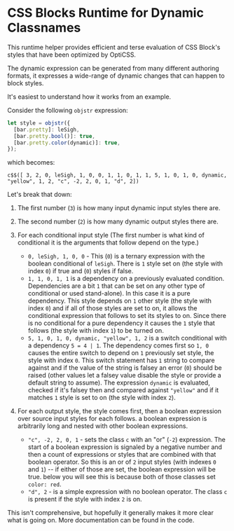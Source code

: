 # CSS Blocks Runtime for Dynamic Classnames

This runtime helper provides efficient and terse evaluation of
CSS Block's styles that have been optimized by OptiCSS.

The dynamic expression can be generated from many different
authoring formats, it expresses a wide-range of dynamic
changes that can happen to block styles.

It's easiest to understand how it works from an example.

Consider the following `objstr` expression:

```js
let style = objstr({
  [bar.pretty]: leSigh,
  [bar.pretty.bool()]: true,
  [bar.pretty.color(dynamic)]: true,
});
```

which becomes:

`c$$([ 3, 2, 0, leSigh, 1, 0, 0, 1, 1, 0, 1, 1, 5, 1, 0, 1, 0, dynamic, "yellow", 1, 2, "c", -2, 2, 0, 1, "d", 2])`

Let's break that down:

1. The first number (`3`) is how many input dynamic input styles there are.
2. The second number (`2`) is how many dynamic output styles there are.
3. For each conditional input style (The first number is what kind of conditional it is the arguments that follow depend on the type.)

   - `0, leSigh, 1, 0, 0` - This (`0`) is a ternary expression with the boolean conditional of `leSigh`. There is `1` style set on (the style with index `0`) if true and (`0`) styles if false.
   - `1, 1, 0, 1, 1` is a dependency on a previously evaluated condition. Dependencies are a bit `1` that can be set on any other type of conditional or used stand-alone). In this case it is a pure dependency. This style depends on `1` other style (the style with index `0`) and if all of those styles are set to on, it allows the conditional expression that follows to set its styles to on. Since there is no conditional for a pure dependency it causes the `1` style that follows (the style with index `1`) to be turned on.
   - `5, 1, 0, 1, 0, dynamic, "yellow", 1, 2` is a switch conditional with a dependency `5 = 4 | 1`. The dependency comes first so `1, 0` causes the entire switch to depend on `1` previously set style, the style with index `0`. This switch statement has `1` string to compare against and if the value of the string is falsey an error (`0`) should be raised (other values let a falsey value disable the style or provide a default string to assume). The expression `dynamic` is evaluated, checked if it's falsey then and compared against `"yellow"` and if it matches `1` style is set to on (the style with index `2`).

4. For each output style, the style comes first, then a boolean expression over source input styles for each follows. a boolean expression is arbitrarily long and nested with other boolean expressions.
   - `"c", -2, 2, 0, 1` - sets the class `c` with an "or" (`-2`) expression. The start of a boolean expression is signaled by a negative number and then a count of expressions or styles that are combined with that boolean operator. So this is an or of `2` input styles (with indexes `0` and `1`) -- if either of those are set, the boolean expression will be true. below you will see this is because both of those classes set `color: red`.
   - `"d", 2` - is a simple expression with no boolean operator. The class `c` is present if the style with index `2` is on.

This isn't comprehensive, but hopefully it generally makes it more clear what is going on. More documentation can be found in the code.
